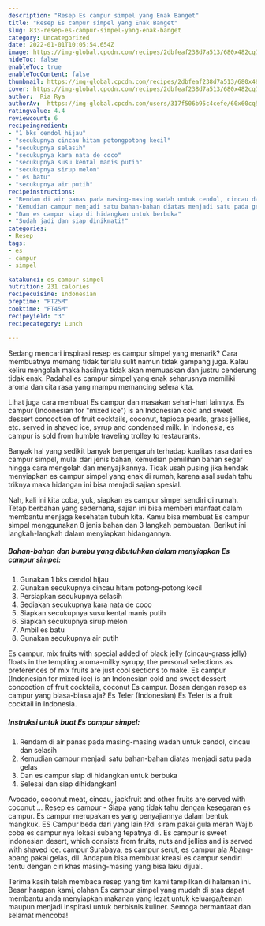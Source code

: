 ```yaml
---
description: "Resep Es campur simpel yang Enak Banget"
title: "Resep Es campur simpel yang Enak Banget"
slug: 833-resep-es-campur-simpel-yang-enak-banget
category: Uncategorized
date: 2022-01-01T10:05:54.654Z
image: https://img-global.cpcdn.com/recipes/2dbfeaf238d7a513/680x482cq70/es-campur-simpel-foto-resep-utama.jpg
hideToc: false
enableToc: true
enableTocContent: false
thumbnail: https://img-global.cpcdn.com/recipes/2dbfeaf238d7a513/680x482cq70/es-campur-simpel-foto-resep-utama.jpg
cover: https://img-global.cpcdn.com/recipes/2dbfeaf238d7a513/680x482cq70/es-campur-simpel-foto-resep-utama.jpg
author:  Ria Rya
authorAv:  https://img-global.cpcdn.com/users/317f506b95c4cefe/60x60cq50/avatar.jpg
ratingvalue: 4.4
reviewcount: 6
recipeingredient:
- "1 bks cendol hijau"
- "secukupnya cincau hitam potongpotong kecil"
- "secukupnya selasih"
- "secukupnya kara nata de coco"
- "secukupnya susu kental manis putih"
- "secukupnya sirup melon"
- " es batu"
- "secukupnya air putih"
recipeinstructions:
- "Rendam di air panas pada masing-masing wadah untuk cendol, cincau dan selasih"
- "Kemudian campur menjadi satu bahan-bahan diatas menjadi satu pada gelas"
- "Dan es campur siap di hidangkan untuk berbuka"
- "Sudah jadi dan siap dinikmati!"
categories:
- Resep
tags:
- es
- campur
- simpel

katakunci: es campur simpel 
nutrition: 231 calories
recipecuisine: Indonesian
preptime: "PT25M"
cooktime: "PT45M"
recipeyield: "3"
recipecategory: Lunch

---
```



Sedang mencari inspirasi resep es campur simpel yang menarik? Cara membuatnya memang tidak terlalu sulit namun tidak gampang juga. Kalau keliru mengolah maka hasilnya tidak akan memuaskan dan justru cenderung tidak enak. Padahal es campur simpel yang enak seharusnya memiliki aroma dan cita rasa yang mampu memancing selera kita.


Lihat juga cara membuat Es campur dan masakan sehari-hari lainnya. Es campur (Indonesian for &#34;mixed ice&#34;) is an Indonesian cold and sweet dessert concoction of fruit cocktails, coconut, tapioca pearls, grass jellies, etc. served in shaved ice, syrup and condensed milk. In Indonesia, es campur is sold from humble traveling trolley to restaurants.

Banyak hal yang sedikit banyak berpengaruh terhadap kualitas rasa dari es campur simpel, mulai dari jenis bahan, kemudian pemilihan bahan segar hingga cara mengolah dan menyajikannya. Tidak usah pusing jika hendak menyiapkan es campur simpel yang enak di rumah, karena asal sudah tahu triknya maka hidangan ini bisa menjadi sajian spesial.


Nah, kali ini kita coba, yuk, siapkan es campur simpel sendiri di rumah. Tetap berbahan yang sederhana, sajian ini bisa memberi manfaat dalam membantu menjaga kesehatan tubuh kita. Kamu bisa membuat Es campur simpel menggunakan 8 jenis bahan dan 3 langkah pembuatan. Berikut ini langkah-langkah dalam menyiapkan hidangannya.

<!--inarticleads1-->

##### Bahan-bahan dan bumbu yang dibutuhkan dalam menyiapkan Es campur simpel:

1. Gunakan 1 bks cendol hijau
1. Gunakan secukupnya cincau hitam potong-potong kecil
1. Persiapkan secukupnya selasih
1. Sediakan secukupnya kara nata de coco
1. Siapkan secukupnya susu kental manis putih
1. Siapkan secukupnya sirup melon
1. Ambil  es batu
1. Gunakan secukupnya air putih


Es campur, mix fruits with special added of black jelly (cincau-grass jelly) floats in the tempting aroma-milky syrupy, the personal selections as preferences of mix fruits are just cool sections to make. Es campur (Indonesian for mixed ice) is an Indonesian cold and sweet dessert concoction of fruit cocktails, coconut Es campur. Bosan dengan resep es campur yang biasa-biasa aja? Es Teler (Indonesian) Es Teler is a fruit cocktail in Indonesia. 

<!--inarticleads2-->

##### Instruksi untuk buat Es campur simpel:

1. Rendam di air panas pada masing-masing wadah untuk cendol, cincau dan selasih
1. Kemudian campur menjadi satu bahan-bahan diatas menjadi satu pada gelas
1. Dan es campur siap di hidangkan untuk berbuka
1. Selesai dan siap dihidangkan!

Avocado, coconut meat, cincau, jackfruit and other fruits are served with coconut … Resep es campur - Siapa yang tidak tahu dengan kesegaran es campur. Es campur merupakan es yang penyajiannya dalam bentuk mangkuk. ES Campur beda dari yang lain ⁉di siram pakai gula merah Wajib coba es campur nya lokasi subang tepatnya di. Es campur is sweet indonesian desert, which consists from fruits, nuts and jellies and is served with shaved ice. campur Surabaya, es campur serut, es campur ala Abang-abang pakai gelas, dll. Andapun bisa membuat kreasi es campur sendiri tentu dengan ciri khas masing-masing yang bisa laku dijual. 

Terima kasih telah membaca resep yang tim kami tampilkan di halaman ini. Besar harapan kami, olahan Es campur simpel yang mudah di atas dapat membantu anda menyiapkan makanan yang lezat untuk keluarga/teman maupun menjadi inspirasi untuk berbisnis kuliner. Semoga bermanfaat dan selamat mencoba!
